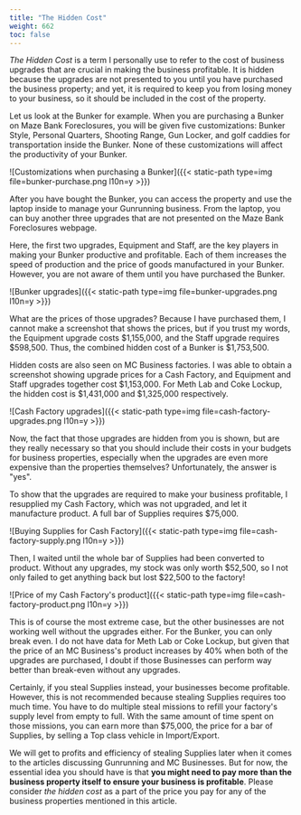 ```yaml
---
title: "The Hidden Cost"
weight: 662
toc: false
---
```


*The Hidden Cost* is a term I personally use to refer to the cost of business
upgrades that are crucial in making the business profitable. It is hidden
because the upgrades are not presented to you until you have purchased the
business property; and yet, it is required to keep you from losing money to
your business, so it should be included in the cost of the property.

Let us look at the Bunker for example. When you are purchasing a Bunker on Maze
Bank Foreclosures, you will be given five customizations: Bunker Style,
Personal Quarters, Shooting Range, Gun Locker, and golf caddies for
transportation inside the Bunker. None of these customizations will affect the
productivity of your Bunker.

![Customizations when purchasing a
Bunker]({{< static-path type=img file=bunker-purchase.png l10n=y >}})

After you have bought the Bunker, you can access the property and use the
laptop inside to manage your Gunrunning business. From the laptop, you can buy
another three upgrades that are not presented on the Maze Bank Foreclosures
webpage.

Here, the first two upgrades, Equipment and Staff, are the key players in
making your Bunker productive and profitable. Each of them increases the speed
of production and the price of goods manufactured in your Bunker. However, you
are not aware of them until you have purchased the Bunker.

![Bunker upgrades]({{< static-path type=img file=bunker-upgrades.png l10n=y >}})

What are the prices of those upgrades? Because I have purchased them, I cannot
make a screenshot that shows the prices, but if you trust my words, the
Equipment upgrade costs $1,155,000, and the Staff upgrade requires $598,500.
Thus, the combined hidden cost of a Bunker is $1,753,500.

Hidden costs are also seen on MC Business factories. I was able to obtain a
screenshot showing upgrade prices for a Cash Factory, and Equipment and Staff
upgrades together cost $1,153,000. For Meth Lab and Coke Lockup, the hidden
cost is $1,431,000 and $1,325,000 respectively.

![Cash Factory upgrades]({{< static-path type=img file=cash-factory-upgrades.png l10n=y >}})

Now, the fact that those upgrades are hidden from you is shown, but are they
really necessary so that you should include their costs in your budgets for
business properties, especially when the upgrades are even more expensive than
the properties themselves? Unfortunately, the answer is "yes".

To show that the upgrades are required to make your business profitable, I
resupplied my Cash Factory, which was not upgraded, and let it manufacture
product. A full bar of Supplies requires $75,000.

![Buying Supplies for Cash
Factory]({{< static-path type=img file=cash-factory-supply.png l10n=y >}})

Then, I waited until the whole bar of Supplies had been converted to product.
Without any upgrades, my stock was only worth $52,500, so I not only failed to
get anything back but lost $22,500 to the factory!

![Price of my Cash Factory's
product]({{< static-path type=img file=cash-factory-product.png l10n=y >}})

This is of course the most extreme case, but the other businesses are not
working well without the upgrades either. For the Bunker, you can only break
even. I do not have data for Meth Lab or Coke Lockup, but given that the price
of an MC Business's product increases by 40% when both of the upgrades are
purchased, I doubt if those Businesses can perform way better than break-even
without any upgrades.

Certainly, if you steal Supplies instead, your businesses become profitable.
However, this is not recommended because stealing Supplies requires too much
time. You have to do multiple steal missions to refill your factory's supply
level from empty to full. With the same amount of time spent on those missions,
you can earn more than $75,000, the price for a bar of Supplies, by selling a
Top class vehicle in Import/Export.

We will get to profits and efficiency of stealing Supplies later when it comes
to the articles discussing Gunrunning and MC Businesses. But for now, the
essential idea you should have is that **you might need to pay more than the
business property itself to ensure your business is profitable**. Please
consider *the hidden cost* as a part of the price you pay for any of the
business properties mentioned in this article.
